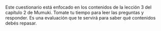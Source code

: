 Este cuestionario está enfocado en los contenidos de la lección 3 del capítulo 2 de Mumuki. Tomate tu tiempo para leer las preguntas y responder. Es una evaluación que te servirá para saber qué contenidos debés repasar.